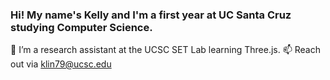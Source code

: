 ### Hi! My name's Kelly and I'm a first year at UC Santa Cruz studying Computer Science. 
🔭 I’m a research assistant at the UCSC SET Lab learning Three.js. 
📫 Reach out via klin79@ucsc.edu 

<!--
**linkelly/linkelly** is a ✨ _special_ ✨ repository because its `README.md` (this file) appears on your GitHub profile.

Here are some ideas to get you started:

- 🔭 I’m currently working on 
- 🌱 I’m currently learning ...
- 👯 I’m looking to collaborate on ...
- 🤔 I’m looking for help with ...
- 💬 Ask me about ...
- 📫 How to reach me: ...
- 😄 Pronouns: ...
- ⚡ Fun fact: ...
-->
